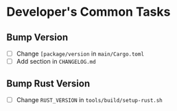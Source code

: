 # Developer's Common  Tasks

## Bump Version

* [ ] Change `[package/version` in `main/Cargo.toml`
* [ ] Add section in `CHANGELOG.md`

## Bump Rust Version

* [ ] Change `RUST_VERSION` in `tools/build/setup-rust.sh`
